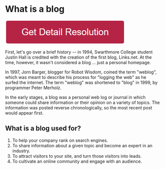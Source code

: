 # What is a blog

[![What is a blog](redd.png)](https://icncomputer.com/what-is-a-blog/)

First, let's go over a brief history -- in 1994, Swarthmore College student Justin Hall is credited with the creation of the first blog, Links.net. At the time, however, it wasn't considered a blog … just a personal homepage.

In 1997, Jorn Barger, blogger for Robot Wisdom, coined the term "weblog", which was meant to describe his process for "logging the web" as he surfed the internet. The term "weblog" was shortened to "blog" in 1999, by programmer Peter Merholz.

In the early stages, a blog was a personal web log or journal in which someone could share information or their opinion on a variety of topics. The information was posted reverse chronologically, so the most recent post would appear first.


## What is a blog used for?

1. To help your company rank on search engines.
2. To share information about a given topic and become an expert in an industry.
3. To attract visitors to your site, and turn those visitors into leads.
4. To cultivate an online community and engage with an audience.


